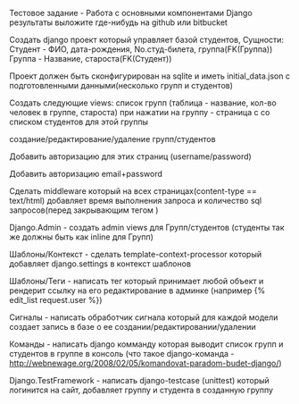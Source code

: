 Тестовое задание - Работа с основными компонентами Django
результаты выложите где-нибудь на github или bitbucket


Создать django проект который управляет базой студентов, Сущности:
Студент - ФИО, дата-рождения, No.студ-билета, группа(FK(Группа))
Группа - Название, староста(FK(Студент))

Проект должен быть сконфигурирован на sqlite и иметь initial_data.json
с подготовленными данными(несколько групп и студентов)

Создать следующие views:
список групп (таблица - название, кол-во человек в группе, староста)
при нажатии на группу - страница с со списком студентов для этой группы

создание/редактирование/удаление групп/студентов

Добавить авторизацию для этих страниц (username/password)

Добавить авторизацию email+password

Сделать middleware который на всех страницах(content-type ==
text/html) добавляет время выполнения запроса и количество sql
запросов(перед закрывающим тегом </body>)

Django.Admin - создать admin views для Групп/студентов (студенты так
же должны быть как inline для Групп)

Шаблоны/Контекст - сделать template-context-processor который
добавляет django.settings в контекст шаблонов

Шаблоны/Теги - написать тег который принимает любой объект и рендерит
ссылку на его редактирование в админке (например {% edit_list
request.user %})

Сигналы - написать обработчик сигнала который для каждой модели
создает запись в базе о ее создании/редактировании/удалении

Команды - написать django комманду которая выводит список групп и
студентов в группе в консоль (что такое django-команда -
http://webnewage.org/2008/02/05/komandovat-paradom-budet-django/)

Django.TestFramework - написать django-testcase (unittest) который
логинится на сайт, добавляет группу и студента в созданную группу